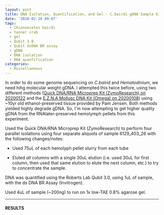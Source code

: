```yaml
---
layout: post
title: DNA Isolation, Quantification, and Gel - C.bairdi gDNA Sample 6129_403_26
date: '2020-02-10 09:07'
tags:
  - Chionoecetes bairdi
  - tanner crab
  - gel
  - Qubit 3.0
  - Qubit dsDNA BR assay
  - gDNA
  - DNA isolation
  - DNA quantification
categories:
  - Miscellaneous
---
```

In order to do some genome sequencing on _C.bairid_ and _Hematodinium_, we need hihg molecular weight gDNA. I attempted this twice before, using two different methods ([Quick DNA/RNA Microprep Kit (ZymoResearch) on 20200122](https://robertslab.github.io/sams-notebook/2020/01/22/DNA-Quality-Assessment-Agarose-Gel-for-C.bairdi-2010255-2729-gDNA-from-20200122.html) and the [E.Z.N.A Mollusc DNA Kit (Omega) on 20200108](https://robertslab.github.io/sams-notebook/2020/01/08/DNA-Isolation-and-Quantification-C.bairdi-gDNA-from-EtOH-Preserved-Tissue.html)) using ~10yr old ethanol-preserved tissue provided by Pam Jensen. Both methods yielded highly degrade gDNA. So, I'm now attempting to get higher quality gDNA from the RNAlater-preserved hemolymph pellets from this experiment.

Used the Quick DNA/RNA Microprep Kit (ZymoResearch) to perform four parallel isolations using four separate aliquots of sample 6129_403_26 with the following changes/notes:

- Used 75uL of each hemolyph pellet slurry from each tube

- Eluted _all_ columns with a single 30uL elution (i.e. used 30uL for first column, then used that same elution to elute the next column, etc.) to try to concentrate the sample.

DNA was quantified using the Roberts Lab Qubit 3.0, using 1uL of sample, with the ds DNA BR Assay (Invitrogen).

Used 4uL of sample (~200ng) to run on 1x low-TAE 0.8% agarose gel.


---

#### RESULTS
